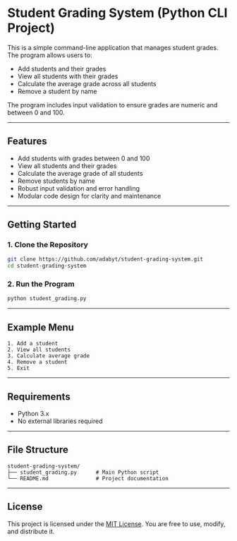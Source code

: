 # Student Grading System (Python CLI Project)

This is a simple command-line application that manages student grades. The program allows users to:

- Add students and their grades
- View all students with their grades
- Calculate the average grade across all students
- Remove a student by name

The program includes input validation to ensure grades are numeric and between 0 and 100.

---

## Features

- Add students with grades between 0 and 100
- View all students and their grades
- Calculate the average grade of all students
- Remove students by name
- Robust input validation and error handling
- Modular code design for clarity and maintenance

---

## Getting Started

### 1. Clone the Repository
```bash
git clone https://github.com/adabyt/student-grading-system.git
cd student-grading-system
```

### 2. Run the Program
```bash
python student_grading.py
```

---

## Example Menu

```plaintext
1. Add a student
2. View all students
3. Calculate average grade
4. Remove a student
5. Exit
```

---

## Requirements

- Python 3.x
- No external libraries required

---

## File Structure

```
student-grading-system/
├── student_grading.py      # Main Python script
└── README.md               # Project documentation
```

---

## License

This project is licensed under the [MIT License](https://opensource.org/licenses/MIT). You are free to use, modify, and distribute it.
